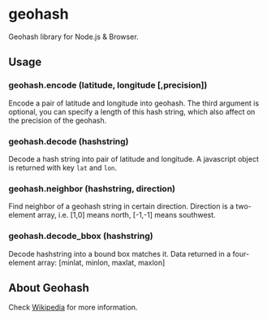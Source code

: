 geohash
============

Geohash library for Node.js & Browser.

Usage
-----

### geohash.encode (latitude, longitude [,precision])

Encode a pair of latitude and longitude into geohash. The third argument is
optional, you can specify a length of this hash string, which also affect on
the precision of the geohash.

### geohash.decode (hashstring)

Decode a hash string into pair of latitude and longitude. A javascript object
is returned with key `lat` and `lon`.

### geohash.neighbor (hashstring, direction)

Find neighbor of a geohash string in certain direction. Direction is a 
two-element array, i.e. [1,0] means north, [-1,-1] means southwest.

### geohash.decode_bbox (hashstring)

Decode hashstring into a bound box matches it. Data returned in a four-element
array: [minlat, minlon, maxlat, maxlon]

About Geohash
-------------

Check [Wikipedia](http://en.wikipedia.org/wiki/Geohash "Wiki page for geohash")
for more information.
    
